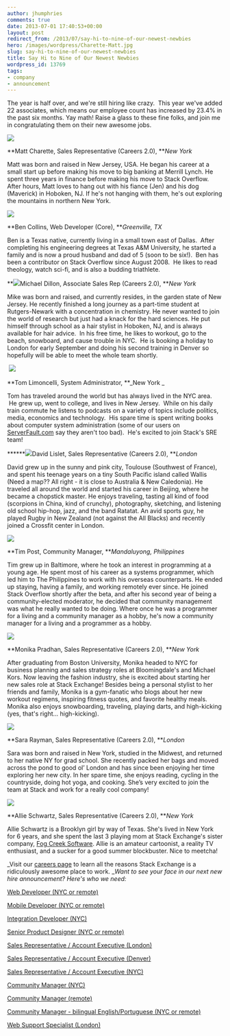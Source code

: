 ```yaml
---
author: jhumphries
comments: true
date: 2013-07-01 17:40:53+00:00
layout: post
redirect_from: /2013/07/say-hi-to-nine-of-our-newest-newbies
hero: /images/wordpress/Charette-Matt.jpg
slug: say-hi-to-nine-of-our-newest-newbies
title: Say Hi to Nine of Our Newest Newbies
wordpress_id: 13769
tags:
- company
- announcement
---
```


The year is half over, and we're still hiring like crazy.  This year we've added 22 associates, which means our employee count has increased by 23.4% in the past six months. Yay math! Raise a glass to these fine folks, and join me in congratulating them on their new awesome jobs.

**![](/blog/images/wordpress/Charette-Matt.jpg)**



**Matt Charette, Sales Representative (Careers 2.0), **_New York_

Matt was born and raised in New Jersey, USA. He began his career at a small start up before making his move to big banking at Merrill Lynch. He spent three years in finance before making his move to Stack Overflow. After hours, Matt loves to hang out with his fiance (Jen) and his dog (Maverick) in Hoboken, NJ. If he's not hanging with them, he's out exploring the mountains in northern New York.



**[![](http://blog.stackoverflow.com/wp-content/uploads/Collins-Ben.jpg)](http://stackoverflow.com/users/3279/ben-collins)**



**Ben Collins, Web Developer (Core), **_Greenville, TX_

Ben is a Texas native, currently living in a small town east of Dallas.  After completing his engineering degrees at Texas A&M University, he started a family and is now a proud husband and dad of 5 (soon to be six!).  Ben has been a contributor on Stack Overflow since August 2008.  He likes to read theology, watch sci-fi, and is also a budding triathlete.





**![](/blog/images/wordpress/Dillon-Michael.jpg)Michael Dillon, Associate Sales Rep (Careers 2.0), **_New York_

Mike was born and raised, and currently resides, in the garden state of New Jersey. He recently finished a long journey as a part-time student at Rutgers-Newark with a concentration in chemistry. He never wanted to join the world of research but just had a knack for the hard sciences. He put himself through school as a hair stylist in Hoboken, NJ, and is always available for hair advice.  In his free time, he likes to workout, go to the beach, snowboard, and cause trouble in NYC.  He is booking a holiday to London for early September and doing his second training in Denver so hopefully will be able to meet the whole team shortly.

 **[![](http://blog.stackoverflow.com/wp-content/uploads/Limoncelli-Tom.jpg)](http://everythingsysadmin.com/)**

**Tom Limoncelli, System Administrator, **_New York _

Tom has traveled around the world but has always lived in the NYC area.  He grew up, went to college, and lives in New Jersey.  While on his daily train commute he listens to podcasts on a variety of topics include politics, media, economics and technology.  His spare time is spent writing books about computer system administration (some of our users on [ServerFault.com](http://serverfault.com/) say they aren't too bad).  He's excited to join Stack's SRE team!



******![](/blog/images/wordpress/Lislet-David.jpg)David Lislet, Sales Representative (Careers 2.0), **_London_

David grew up in the sunny and pink city, Toulouse (Southwest of France), and spent his teenage years on a tiny South Pacific island called Wallis (Need a map?? All right - it is close to Australia & New Caledonia). He traveled all around the world and started his career in Beijing, where he became a chopstick master. He enjoys traveling, tasting all kind of food (scorpions in China, kind of crunchy), photography, sketching, and listening old school hip-hop, jazz, and the band Ratatat. An avid sports guy, he played Rugby in New Zealand (not against the All Blacks) and recently joined a Crossfit center in London.



**[![](http://blog.stackoverflow.com/wp-content/uploads/Post-Tim.jpeg)](http://stackexchange.com/users/20808/tim-post)**

**Tim Post, Community Manager, **_Mandaluyong, Philippines_

Tim grew up in Baltimore, where he took an interest in programming at a young age. He spent most of his career as a systems programmer, which led him to The Philippines to work with his overseas counterparts. He ended up staying, having a family, and working remotely ever since. He joined Stack Overflow shortly after the beta, and after his second year of being a community-elected moderator, he decided that community management was what he really wanted to be doing. Where once he was a programmer for a living and a community manager as a hobby, he's now a community manager for a living and a programmer as a hobby.



**![](/blog/images/wordpress/Pradhan-Monika.jpg)**

**Monika Pradhan, Sales Representative (Careers 2.0), **_New York_

After graduating from Boston University, Monika headed to NYC for business planning and sales strategy roles at Bloomingdale's and Michael Kors. Now leaving the fashion industry, she is excited about starting her new sales role at Stack Exchange! Besides being a personal stylist to her friends and family, Monika is a gym-fanatic who blogs about her new workout regimens, inspiring fitness quotes, and favorite healthy meals. Monika also enjoys snowboarding, traveling, playing darts, and high-kicking (yes, that's right... high-kicking).



**![](/blog/images/wordpress/Rayman-Sara.jpg)**



**Sara Rayman, Sales Representative (Careers 2.0), **_London_

Sara was born and raised in New York, studied in the Midwest, and returned to her native NY for grad school. She recently packed her bags and moved across the pond to good ol’ London and has since been enjoying her time exploring her new city. In her spare time, she enjoys reading, cycling in the countryside, doing hot yoga, and cooking. She’s very excited to join the team at Stack and work for a really cool company!



**![](/blog/images/wordpress/Schwartz-Allie.jpg)**



**Allie Schwartz, Sales Representative (Careers 2.0), **_New York_

Allie Schwartz is a Brooklyn girl by way of Texas. She's lived in New York for 6 years, and she spent the last 3 playing mom at Stack Exchange's sister company, [Fog Creek Software](http://www.fogcreek.com/). Allie is an amateur cartoonist, a reality TV enthusiast, and a sucker for a good summer blockbuster. Nice to meetcha!





_Visit our [careers page](http://www.stackexchange.com/about/hiring) to learn all the reasons Stack Exchange is a ridiculously awesome place to work. __Want to see your face in our next new hire announcement? Here's who we need:_

[Web Developer (NYC or remote)](http://careers.stackoverflow.com/jobs/28723/web-developer-stack-exchange-stack-exchange)

[Mobile Developer (NYC or remote)](http://careers.stackoverflow.com/jobs/34231/mobile-developer-stack-exchange-stack-exchange)

[Integration Developer (NYC)](http://careers.stackoverflow.com/jobs/34233/integration-developer-stack-exchange-stack-exchange)

[Senior Product Designer (NYC or remote)](http://careers.stackoverflow.com/jobs/24481/product-designer-stack-exchange)

[Sales Representative / Account Executive (London)](http://stackexchange.com/about/hiring/sales-representative-account-executive-london)

[Sales Representative / Account Executive (Denver)](http://stackexchange.com/about/hiring/sales-representative-account-executive-denver)

[Sales Representative / Account Executive (NYC)](http://stackexchange.com/about/hiring/sales-representative-account-executive-new-york)

[Community Manager (NYC)](http://stackexchange.com/about/hiring/community-manager-new-york)

[Community Manager (remote)](http://stackexchange.com/about/hiring/community-manager-remote)

[Community Manager - bilingual English/Portuguese (NYC or remote)](http://stackexchange.com/about/hiring/community-manager-bilingual-english-portuguese)

[Web Support Specialist (London)](http://stackexchange.com/about/hiring/customer-and-sales-support-agent-london)
